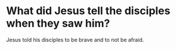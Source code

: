 # What did Jesus tell the disciples when they saw him?

Jesus told his disciples to be brave and to not be afraid.
